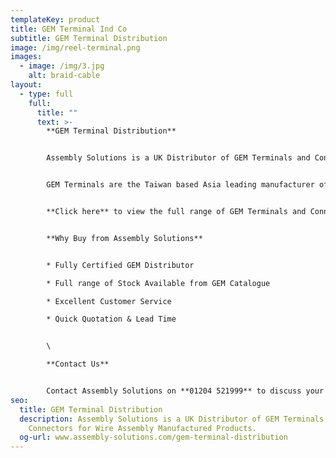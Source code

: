 ```yaml
---
templateKey: product
title: GEM Terminal Ind Co
subtitle: GEM Terminal Distribution
image: /img/reel-terminal.png
images:
  - image: /img/3.jpg
    alt: braid-cable
layout:
  - type: full
    full:
      title: ""
      text: >-
        **GEM Terminal Distribution**


        Assembly Solutions is a UK Distributor of GEM Terminals and Connectors.


        GEM Terminals are the Taiwan based Asia leading manufacturer of over 1,000 AC Terminals and Plug Inserts for Powercords. 


        **Click here** to view the full range of GEM Terminals and Connectors.


        **Why Buy from Assembly Solutions**


        * Fully Certified GEM Distributor

        * Full range of Stock Available from GEM Catalogue

        * Excellent Customer Service

        * Quick Quotation & Lead Time


        \

        **Contact Us**


        Contact Assembly Solutions on **01204 521999** to discuss your GEM Terminal requirements or email your needs to enquiry@assembly-solutions.com
seo:
  title: GEM Terminal Distribution
  description: Assembly Solutions is a UK Distributor of GEM Terminals and
    Connectors for Wire Assembly Manufactured Products.
  og-url: www.assembly-solutions.com/gem-terminal-distribution
---
```

